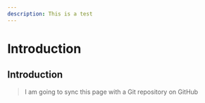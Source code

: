 ```yaml
---
description: This is a test
---
```


# Introduction

## Introduction

> I am going to sync this page with a Git repository on GitHub
